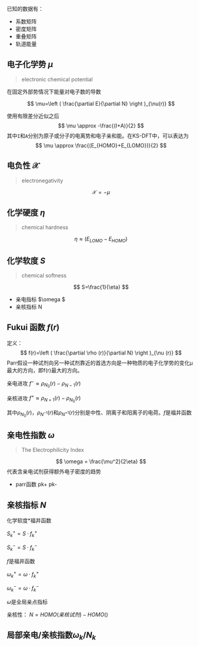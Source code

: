 已知的数据有：
- 系数矩阵
- 密度矩阵
- 重叠矩阵
- 轨道能量


##  电子化学势 $\mu$
> electronic chemical potential


在固定外部势情况下能量对电子数的导数

$$
\mu=\left ( \frac{\partial E}{\partial N}  \right )_{\nu(r)}
$$

使用有限差分近似之后
$$
\mu \approx -\frac{(I+A)}{2} 
$$
其中`I`和`A`分别为原子或分子的电离势和电子亲和能。在KS-DFT中，可以表达为
$$
\mu \approx \frac{(E_{HOMO}+E_{LOMO})}{2} 
$$
## 电负性 $\mathcal{X}$
> electronegativity

$$
\mathcal{X}= - \mu
$$

## 化学硬度 $\eta$
> chemical hardness

$$
\eta \approx (E_{LOMO}-E_{HOMO})
$$
## 化学软度 $S$
> chemical softness

$$
S=\frac{1}{\eta}
$$
- 亲电指标 $\omega $
- 亲核指标 N


## Fukui 函数 $f(r)$

定义：
$$
f(r)=\left ( \frac{\partial \rho (r)}{\partial N}  \right )_{\nu (r)}
$$
Parr假设一种试剂向另一种试剂靠近的首选方向是一种物质的电子化学势的变化μ最大的方向，即f(r)最大的方向。

亲电进攻 $f^- \approx \rho_{N_0}(r) - \rho_{N-1}(r)$

亲核进攻 $f^+ \approx \rho_{N+1}(r) - \rho_{N_0}(r)$

其中$\rho_{N_0}(r)$，$\rho_{N^{-1}}(r)$和$\rho_{N^{+1}}(r)$分别是中性、阴离子和阳离子的电荷。$f$是福井函数

## 亲电性指数 $\omega$
> The Electrophilicity Index

$$
\omega = \frac{\mu^2}{2\eta}
$$
代表含亲电试剂获得额外电子密度的趋势
- parr函数
pk+ pk-

## 亲核指标 $N$

化学软度*福井函数

$S_k^+=S·f_k^+$

$S_k^-=S·f_k^-$

$f$是福井函数

$\omega_k^+=\omega·f_k^+$

$\omega_k^-=\omega·f_k^-$

$\omega$是全局亲点指标

亲核性：
$N=HOMO(亲核试剂)-HOMO()$

## 局部亲电/亲核指数$\omega_k$/$N_k$